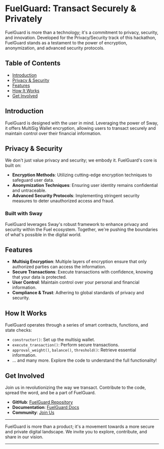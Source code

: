 # FuelGuard: Transact Securely & Privately

FuelGuard is more than a technology; it's a commitment to privacy, security, and innovation. Developed for the Privacy/Security track of this hackathon, FuelGuard stands as a testament to the power of encryption, anonymization, and advanced security protocols.

## Table of Contents
- [Introduction](#introduction)
- [Privacy & Security](#privacy--security)
- [Features](#features)
- [How It Works](#how-it-works)
- [Get Involved](#get-involved)

## Introduction
FuelGuard is designed with the user in mind. Leveraging the power of Sway, it offers MultiSig Wallet encryption, allowing users to transact securely and maintain control over their financial information.

## Privacy & Security
We don't just value privacy and security; we embody it. FuelGuard's core is built on:
- **Encryption Methods**: Utilizing cutting-edge encryption techniques to safeguard user data.
- **Anonymization Techniques**: Ensuring user identity remains confidential and untraceable.
- **Advanced Security Protocols**: Implementing stringent security measures to deter unauthorized access and fraud.

### Built with Sway
FuelGuard leverages Sway's robust framework to enhance privacy and security within the Fuel ecosystem. Together, we're pushing the boundaries of what's possible in the digital world.

## Features
- **Multisig Encryption**: Multiple layers of encryption ensure that only authorized parties can access the information.
- **Secure Transactions**: Execute transactions with confidence, knowing that your data is protected.
- **User Control**: Maintain control over your personal and financial information.
- **Compliance & Trust**: Adhering to global standards of privacy and security.

## How It Works
FuelGuard operates through a series of smart contracts, functions, and state checks:
- `constructor()`: Set up the multisig wallet.
- `execute_transaction()`: Perform secure transactions.
- `approval_weight()`, `balance()`, `threshold()`: Retrieve essential information.
- ... and many more. Explore the code to understand the full functionality!

## Get Involved
Join us in revolutionizing the way we transact. Contribute to the code, spread the word, and be a part of FuelGuard.

- **GitHub**: [FuelGuard Repository](#)
- **Documentation**: [FuelGuard Docs](#)
- **Community**: [Join Us](#)

---

FuelGuard is more than a product; it's a movement towards a more secure and private digital landscape. We invite you to explore, contribute, and share in our vision.

---
